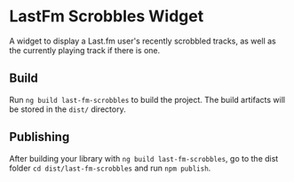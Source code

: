 # LastFm Scrobbles Widget

A widget to display a Last.fm user's recently scrobbled tracks, as well as the currently playing track if there is one.

## Build

Run `ng build last-fm-scrobbles` to build the project. The build artifacts will be stored in the `dist/` directory.

## Publishing

After building your library with `ng build last-fm-scrobbles`, go to the dist folder `cd dist/last-fm-scrobbles` and run `npm publish`.
